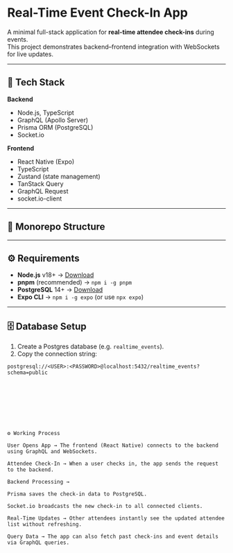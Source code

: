# Real-Time Event Check-In App  

A minimal full-stack application for **real-time attendee check-ins** during events.  
This project demonstrates backend–frontend integration with WebSockets for live updates.  

---

## 🚀 Tech Stack  

**Backend**  
- Node.js, TypeScript  
- GraphQL (Apollo Server)  
- Prisma ORM (PostgreSQL)  
- Socket.io  

**Frontend**  
- React Native (Expo)  
- TypeScript  
- Zustand (state management)  
- TanStack Query  
- GraphQL Request  
- socket.io-client  

---

## 📂 Monorepo Structure  


---

## ⚙️ Requirements  

- **Node.js** v18+ → [Download](https://nodejs.org)  
- **pnpm** (recommended) → `npm i -g pnpm`  
- **PostgreSQL** 14+ → [Download](https://www.postgresql.org/download/)  
- **Expo CLI** → `npm i -g expo` (or use `npx expo`)  

---

## 🗄️ Database Setup  

1. Create a Postgres database (e.g. `realtime_events`).  
2. Copy the connection string:  

```env
postgresql://<USER>:<PASSWORD>@localhost:5432/realtime_events?schema=public









⚙️ Working Process

User Opens App → The frontend (React Native) connects to the backend using GraphQL and WebSockets.

Attendee Check-In → When a user checks in, the app sends the request to the backend.

Backend Processing →

Prisma saves the check-in data to PostgreSQL.

Socket.io broadcasts the new check-in to all connected clients.

Real-Time Updates → Other attendees instantly see the updated attendee list without refreshing.

Query Data → The app can also fetch past check-ins and event details via GraphQL queries.
